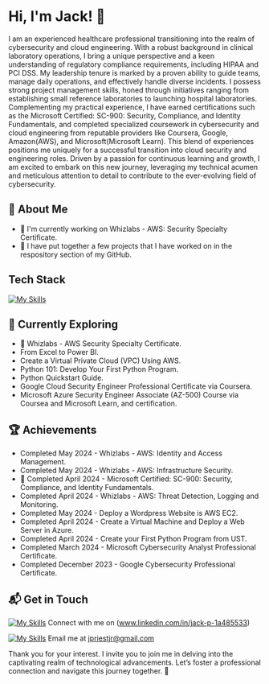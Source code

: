 # Hi, I'm Jack! 👋

I am an experienced healthcare professional transitioning into the realm of cybersecurity and cloud engineering. With a robust background in clinical laboratory operations, I bring a unique perspective and a keen understanding of regulatory compliance requirements, including HIPAA and PCI DSS.
My leadership tenure is marked by a proven ability to guide teams, manage daily operations, and effectively handle diverse incidents. I possess strong project management skills, honed through initiatives ranging from establishing small reference laboratories to launching hospital laboratories.
Complementing my practical experience, I have earned certifications such as the Microsoft Certified: SC-900: Security, Compliance, and Identity Fundamentals, and completed specialized coursework in cybersecurity and cloud engineering from reputable providers like Coursera, Google, Amazon(AWS), and Microsoft(Microsoft Learn). This blend of experiences positions me uniquely for a successful transition into cloud security and engineering roles.
Driven by a passion for continuous learning and growth, I am excited to embark on this new journey, leveraging my technical acumen and meticulous attention to detail to contribute to the ever-evolving field of cybersecurity.

## 🚀 About Me

- 🔭 I'm currently working on Whizlabs - AWS: Security Specialty Certificate.
- 📝 I have put together a few projects that I have worked on in the respository section of my GitHub.

## Tech Stack
[![My Skills](https://skillicons.dev/icons?i=aws,azure,py,vscode,windows)](https://skillicons.dev)

## 🌱 Currently Exploring

- 🚀 Whizlabs - AWS Security Specialty Certificate.
- From Excel to Power BI.
- Create a Virtual Private Cloud (VPC) Using AWS.
- Python 101: Develop Your First Python Program.
- Python Quickstart Guide.
- Google Cloud Security Engineer Professional Certificate via Coursera.
- Microsoft Azure Security Engineer Associate (AZ-500) Course via Coursea and Microsoft Learn, and certification.

 ## 🏆 Achievements

- Completed May 2024 - Whizlabs - AWS: Identity and Access Management.
- Completed May 2024 - Whizlabs - AWS: Infrastructure Security.
- 🌟 Completed April 2024 - Microsoft Certified: SC-900: Security, Compliance, and Identity Fundamentals.
- Completed April 2024 - Whizlabs - AWS: Threat Detection, Logging and Monitoring.
- Completed May 2024 - Deploy a Wordpress Website is AWS EC2.
- Completed April 2024 - Create a Virtual Machine and Deploy a Web Server in Azure.
- Completed April 2024 - Create your First Python Program from UST.
- Completed March 2024 - Microsoft Cybersecurity Analyst Professional Certificate.
- Completed December 2023 - Google Cybersecurity Professional Certificate.


## 📬 Get in Touch

[![My Skills](https://skillicons.dev/icons?i=linkedin)](https://skillicons.dev) Connect with me on (www.linkedin.com/in/jack-p-1a485533)

[![My Skills](https://skillicons.dev/icons?i=gmail)](https://skillicons.dev) Email me at jpriestjr@gmail.com

Thank you for your interest. I invite you to join me in delving into the captivating realm of technological advancements. Let’s foster a professional connection and navigate this journey together. 🚀



<!--

- 👋 Hi, I’m Jack Priest
- 👀 I’m interested in many life activities to include 🏋 weight lifting, learning, movies, gaming, and generally how things work. 
- 🌱 I’m currently learning about Cybersecurity, recenlty certified in SC-900 and studying to get certified in AZ-500.
- ⚒  I’m working on adding projects that add to my profile to expand my cybersecurity knowledge and skillset.
- 📫 To reach me write to [gmail]jpriestjr@gmail.com
- ⚡ Fun fact: I have worked in the clinical laboratory field for over 20 years and I am making a career change. 

<!---
jpriest404/jpriest404 is a ✨ special ✨ repository because its `README.md` (this file) appears on your GitHub profile.
You can click the Preview link to take a look at your changes.
--->
